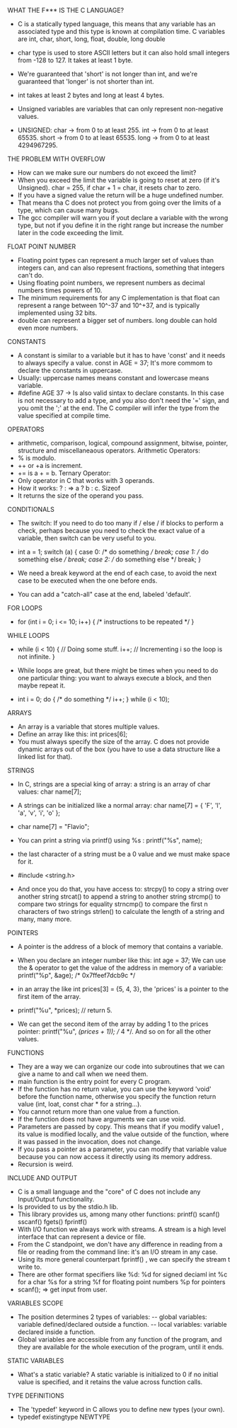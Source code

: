 WHAT THE F*** IS THE C LANGUAGE?
- C is a statically typed language, this means that any variable has an associated type and this type is known at compilation time. C variables are int, char, short, long, float, double, long double 

- char type is used to store ASCII letters but it can also hold small integers from -128 to 127. It takes at least 1 byte.

- We're guaranteed that 'short' is not longer than int, and we're guaranteed that 'longer' is not shorter than int.

- int takes at least 2 bytes and long at least 4 bytes. 

- Unsigned variables are variables that can only represent non-negative values.

- UNSIGNED: char -> from 0 to at least 255. int -> from 0 to at least 65535. short -> from 0 to at least 65535. long -> from 0 to at least 4294967295.

THE PROBLEM WITH OVERFLOW
- How can we make sure our numbers do not exceed the limit?
- When you exceed the limit the variable is going to reset at zero (if it's Unsigned). char = 255, if char + 1 = char, it resets char to zero.
- If you have a signed value the return will be a huge undefined number.
- That means tha C does not protect you from going over the limits of a type, which can cause many bugs.
- The gcc compiler will warn you if yout declare a variable with the wrong type, but not if you define it in the right range but increase the number later in the code exceeding the limit.

FLOAT POINT NUMBER
- Floating point types can represent a much larger set of
values than integers can, and can also represent
fractions, something that integers can't do.
- Using floating point numbers, we represent numbers
as decimal numbers times powers of 10.
- The minimum requirements for any C implementation
is that float can represent a range between 10^-37
and 10^+37, and is typically implemented using 32
bits.
- double can represent a bigger set of numbers.
long double can hold even more numbers.

CONSTANTS
- A constant is similar to a variable but it has to have 'const' and it needs to always specify a value. const in AGE = 37; It's more commom to declare the constants in uppercase.
- Usually: uppercase names means constant and lowercase means variable.
- #define AGE 37 -> Is also valid sintax to declare constants. In this case is not necessary to add a type, and you also don't need the '=' sign, and you omit the ';' at the end. The C compiler will infer the type from the value specified at compile time.

OPERATORS
- arithmetic, comparison, logical, compound assignment, bitwise, pointer, structure and miscellaneaous operators. 
Arithmetic Operators:
- % is modulo.
- ++ or +a is increment.
- += is a + = b.
Ternary Operator:
- Only operator in C that works with 3 operands.
- How it works: <condition> ? <expression> : <expression> => a ? b : c.
Sizeof
- It returns the size of the operand you pass.

CONDITIONALS
- The switch: If you need to do too many if / else / if blocks to
perform a check, perhaps because you need to check
the exact value of a variable, then switch can be
very useful to you.

- int a = 1;
switch (a) {
 case 0:
 /* do something */
 break;
 case 1:
 /* do something else */
 break;
 case 2:
 /* do something else */
 break;
}

- We need a break keyword at the end of each case,
to avoid the next case to be executed when the one
before ends.
- You can add a "catch-all" case at the end, labeled 'default'.

FOR LOOPS
- for (int i = 0; i <= 10; i++) {
 /* instructions to be repeated */
}

WHILE LOOPS
- while (i < 10) {
    // Doing some stuff.
    i++;
    // Incrementing i so the loop is not infinite.
}
- While loops are great, but there might be times when
you need to do one particular thing: you want to
always execute a block, and then maybe repeat it.

-   int i = 0;
    do {
        /* do something */
        i++;
    } while (i < 10);

ARRAYS
- An array is a variable that stores multiple values.
- Define an array like this: int prices[6];
- You must always specify the size of the array. C does
not provide dynamic arrays out of the box (you have to
use a data structure like a linked list for that).

STRINGS
- In C, strings are a special king of array: a string is an array of char values: char name[7];
- A strings can be initialized like a normal array: char name[7] = { 'F', 'l', 'a', 'v', 'i', 'o' };
- char name[7] = "Flavio";
- You can print a string via printf() using %s : printf("%s", name);
- the last character of a string must be a 0 value and we must make space for it.

- #include <string.h>
- And once you do that, you have access to:
strcpy() to copy a string over another string
strcat() to append a string to another string
strcmp() to compare two strings for equality
strncmp() to compare the first n characters of
two strings
strlen() to calculate the length of a string
and many, many more.

POINTERS
- A pointer is the address of a block of memory that
contains a variable.
- When you declare an integer number like this:
int age = 37;
We can use the & operator to get the value of the
address in memory of a variable:
printf("%p", &age); /* 0x7ffeef7dcb9c */

- in an array the like int prices[3] = {5, 4, 3}, the 'prices' is a pointer to the first item  of the array.
- printf("%u", *prices); // return 5.
- We can get the second item of the array by adding 1 to the prices pointer: printf("%u", *(prices + 1)); /* 4 */. And so on for all the other values.

FUNCTIONS
- They are a way we can organize our code into subroutines that we can give a name to and call when we need them.
- main function is the entry point for every C program.
- If the function has no return value, you can use the keyword 'void' before the function name, otherwise you specify the function return value (int, loat, const char * for a string...).
- You cannot return more than one value from a function.
- If the function does not have arguments we can use void.
- Parameters are passed by copy. This means that if
you modify value1 , its value is modified locally, and
the value outside of the function, where it was passed
in the invocation, does not change.
- If you pass a pointer as a parameter, you can modify
that variable value because you can now access it
directly using its memory address.
- Recursion is weird.

INCLUDE AND OUTPUT
- C is a small language and the "core" of C does not include any Input/Output functionality.
- Is provided to us by the stdio.h lib.
- This library provides us, among many other functions:
printf()
scanf()
sscanf()
fgets()
fprintf()
- With I/O function we always work with streams. A stream is a high level interface that can represent a device or file.
- From the C standpoint, we don't have any difference in reading from a file or reading from the command line: it's an I/O stream in any case.
- Using its more general counterpart fprintf() , we can specify the stream t write to.
- There are other format specifiers like %d:
%d for signed deciaml int
%c for a char
%s for a string
%f for floating point numbers
%p for pointers
- scanf(); => get input from user.

VARIABLES SCOPE
- The position determines 2 types of variables:
    -- global variables: variable defined/declared outside a function.
    -- local variables: variable declared inside a function.
- Global variables are accessible from any function of the program, and they are available for the whole execution of the program, until it ends.

STATIC VARIABLES
- What's a static variable? A static variable is initialized to 0 if no initial value is specified, and it retains the value across function calls.

TYPE DEFINITIONS
- The 'typedef' keyword in C allows you to define new types (your own).
- typedef existingtype NEWTYPE

